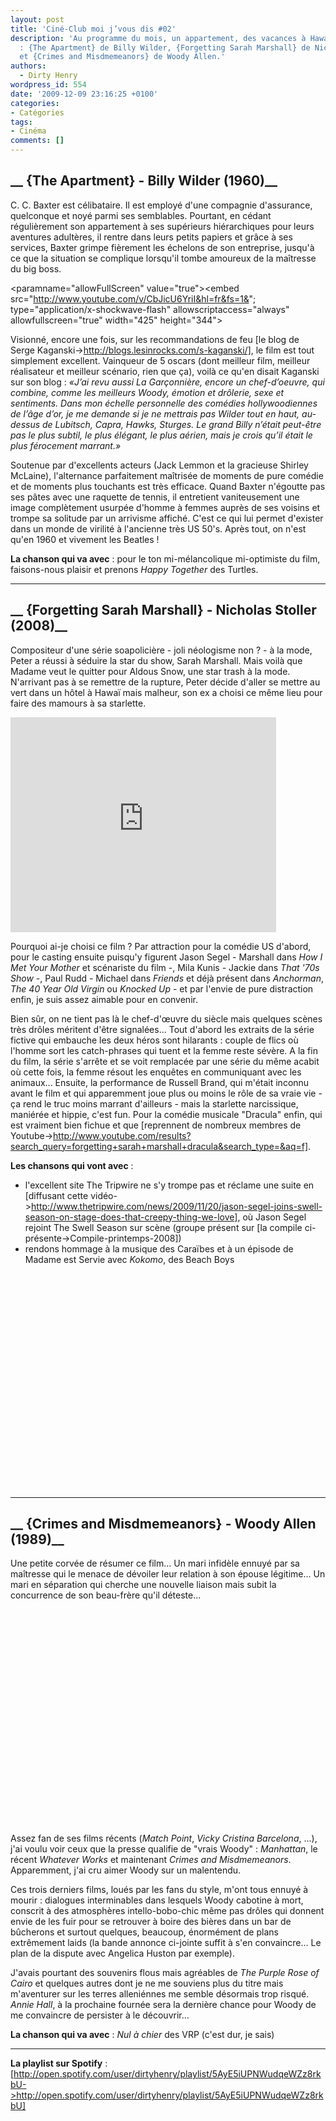 ```yaml
---
layout: post
title: 'Ciné-Club moi j’vous dis #02'
description: 'Au programme du mois, un appartement, des vacances à Hawaï et de l''ennui
  : {The Apartment} de Billy Wilder, {Forgetting Sarah Marshall} de Nicholas Stoller
  et {Crimes and Misdmemeanors} de Woody Allen.'
authors:
  - Dirty Henry
wordpress_id: 554
date: '2009-12-09 23:16:25 +0100'
categories:
- Catégories
tags:
- Cinéma
comments: []
---
```

<h2>__ {The Apartment} - Billy Wilder (1960)__</h2>
 
C. C. Baxter est célibataire. Il est employé d'une compagnie d'assurance, quelconque et noyé parmi ses semblables. Pourtant, en cédant régulièrement son appartement à ses supérieurs hiérarchiques pour leurs aventures adultères, il rentre dans leurs petits papiers et grâce à ses services, Baxter grimpe fièrement les échelons de son entreprise, jusqu'à ce que la situation se complique lorsqu'il tombe amoureux de la maîtresse du big boss.
 
<object width="425" height="344"><param name="movie" value="http://www.youtube.com/v/CbJicU6YriI&hl=fr&fs=1&"></param><paramname="allowFullScreen" value="true"></param><param name="allowscriptaccess" value="always"></param><embed src="http://www.youtube.com/v/CbJicU6YriI&hl=fr&fs=1&"; type="application/x-shockwave-flash" allowscriptaccess="always" allowfullscreen="true" width="425" height="344"></embed></object>
 
Visionné, encore une fois, sur les recommandations de feu [le blog de Serge Kaganski->http://blogs.lesinrocks.com/s-kaganski/], le film est tout simplement excellent. Vainqueur de 5 oscars (dont meilleur film, meilleur réalisateur et meilleur scénario, rien que ça), voilà ce qu'en disait Kaganski sur son blog :
*«J’ai revu aussi La Garçonnière, encore un chef-d’oeuvre, qui combine, comme les meilleurs Woody, émotion et drôlerie, sexe et sentiments. Dans mon échelle personnelle des comédies hollywoodiennes de l’âge d’or, je me demande si je ne mettrais pas Wilder tout en haut, au-dessus de Lubitsch, Capra, Hawks, Sturges. Le grand Billy n’était peut-être pas le plus subtil, le plus élégant, le plus aérien, mais je crois qu’il était le plus férocement marrant.»*
 
Soutenue par d'excellents acteurs (Jack Lemmon et la gracieuse Shirley McLaine), l'alternance parfaitement maîtrisée de moments de pure comédie et de moments plus touchants est très efficace. Quand Baxter n'égoutte pas ses pâtes avec une raquette de tennis, il entretient vaniteusement une image complètement usurpée d'homme à femmes auprès de ses voisins et trompe sa solitude par un arrivisme affiché. C'est ce qui lui permet d'exister dans un monde de virilité à l'ancienne très US 50's. Après tout, on n'est qu'en 1960 et vivement les Beatles !
 
__La chanson qui va avec__ : pour le ton mi-mélancolique mi-optimiste du film, faisons-nous plaisir et prenons *Happy Together* des Turtles.

----

<h2>__ {Forgetting Sarah Marshall} - Nicholas Stoller (2008)__</h2>

<img342>
 
Compositeur d'une série soapolicière - joli néologisme non ? - à la mode, Peter a réussi à séduire la star du show, Sarah Marshall. Mais voilà que Madame veut le quitter pour Aldous Snow, une star trash à la mode. N'arrivant pas à se remettre de la rupture, Peter décide d'aller se mettre au vert dans un hôtel à Hawaï mais malheur, son ex a choisi ce même lieu pour faire des mamours à sa starlette.
 
<object width="425" height="344"><param name="movie" value="http://www.youtube.com/v/X5ZtwbzUFZE&hl=fr_FR&fs=1&"></param><param name="allowFullScreen" value="true"></param><param name="allowscriptaccess" value="always"></param><embed src="http://www.youtube.com/v/X5ZtwbzUFZE&hl=fr_FR&fs=1&" type="application/x-shockwave-flash" allowscriptaccess="always" allowfullscreen="true" width="425" height="344"></embed></object>

Pourquoi ai-je choisi ce film ? Par attraction pour la comédie US d'abord, pour le casting ensuite puisqu'y figurent Jason Segel - Marshall dans *How I Met Your Mother* et scénariste du film -, Mila Kunis - Jackie dans *That '70s Show* -, Paul Rudd - Michael dans *Friends* et déjà présent dans *Anchorman*, *The 40 Year Old Virgin* ou *Knocked Up* - et par l'envie de pure distraction enfin, je suis assez aimable pour en convenir. 

Bien sûr, on ne tient pas là le chef-d'œuvre du siècle mais quelques scènes très drôles méritent d'être signalées... Tout d'abord les extraits de la série fictive qui embauche les deux héros sont hilarants : couple de flics où l'homme sort les catch-phrases qui tuent et la femme reste sévère. A la fin du film, la série s'arrête et se voit remplacée par une série du même acabit où cette fois, la femme résout les enquêtes en communiquant avec les animaux... Ensuite, la performance de Russell Brand, qui m'était inconnu avant le film et qui apparemment joue plus ou moins le rôle de sa vraie vie - ça rend le truc moins marrant d'ailleurs - mais la starlette narcissique, maniérée et hippie, c'est fun. Pour la comédie musicale "Dracula" enfin, qui est vraiment bien fichue et que [reprennent de nombreux membres de Youtube->http://www.youtube.com/results?search_query=forgetting+sarah+marshall+dracula&search_type=&aq=f].

__Les chansons qui vont avec__ : 
- l'excellent site The Tripwire ne s'y trompe pas et réclame une suite en [diffusant cette vidéo->http://www.thetripwire.com/news/2009/11/20/jason-segel-joins-swell-season-on-stage-does-that-creepy-thing-we-love], où Jason Segel rejoint The Swell Season sur scène (groupe présent sur [la compile ci-présente->Compile-printemps-2008])
- rendons hommage à la musique des Caraïbes et à un épisode de Madame est Servie avec *Kokomo*, des Beach Boys

<object width="425" height="344"><param name="movie" value="http://www.youtube.com/v/9bZF6Kx88LM&hl=fr_FR&fs=1&"></param><param name="allowFullScreen" value="true"></param><param name="allowscriptaccess" value="always"></param><embed src="http://www.youtube.com/v/9bZF6Kx88LM&hl=fr_FR&fs=1&" type="application/x-shockwave-flash" allowscriptaccess="always" allowfullscreen="true" width="425" height="344"></embed></object>

----

<h2>__ {Crimes and Misdmemeanors} - Woody Allen (1989)__</h2>

<img343>
 
Une petite corvée de résumer ce film... Un mari infidèle ennuyé par sa maîtresse qui le menace de dévoiler leur relation à son épouse légitime... Un mari en séparation qui cherche une nouvelle liaison mais subit la concurrence de son beau-frère qu'il déteste...
 
<object width="425" height="344"><param name="movie" value="http://www.youtube.com/v/5wXqwL3akhw&hl=fr_FR&fs=1&"></param><param name="allowFullScreen" value="true"></param><param name="allowscriptaccess" value="always"></param><embed src="http://www.youtube.com/v/5wXqwL3akhw&hl=fr_FR&fs=1&" type="application/x-shockwave-flash" allowscriptaccess="always" allowfullscreen="true" width="425" height="344"></embed></object>

Assez fan de ses films récents (*Match Point*, *Vicky Cristina Barcelona*, ...), j'ai voulu voir ceux que la presse qualifie de "vrais Woody" : *Manhattan*, le récent *Whatever Works* et maintenant *Crimes and Misdmemeanors*. Apparemment, j'ai cru aimer Woody sur un malentendu. 

Ces trois derniers films, loués par les fans du style, m'ont tous ennuyé à mourir : dialogues interminables dans lesquels Woody cabotine à mort, conscrit à des atmosphères intello-bobo-chic même pas drôles qui donnent envie de les fuir pour se retrouver à boire des bières dans un bar de bûcherons et surtout quelques, beaucoup, énormément de plans extrêmement laids (la bande annonce ci-jointe suffit à s'en convaincre... Le plan de la dispute avec Angelica Huston par exemple).

J'avais pourtant des souvenirs flous mais agréables de *The Purple Rose of Cairo* et quelques autres dont je ne me souviens plus du titre mais m'aventurer sur les terres alleniénnes me semble désormais trop risqué. *Annie Hall*, à la prochaine fournée sera la dernière chance pour Woody de me convaincre de persister à le découvrir...

__La chanson qui va avec__ : *Nul à chier* des VRP (c'est dur, je sais)

----

__La playlist sur Spotify__ : [http://open.spotify.com/user/dirtyhenry/playlist/5AyE5iUPNWudqeWZz8rkbU->http://open.spotify.com/user/dirtyhenry/playlist/5AyE5iUPNWudqeWZz8rkbU]

